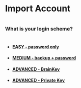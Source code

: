 # Import Account
#
#
#
#
### What is your login scheme?
#
 * #### [EASY - password only](import-password.md)
 * #### [MEDIUM - backup + password](import-backup.md)
 * #### [ADVANCED - BrainKey](import-brainkey.md)
 * #### [ADVANCED - Private Key](import-privkey.md)
